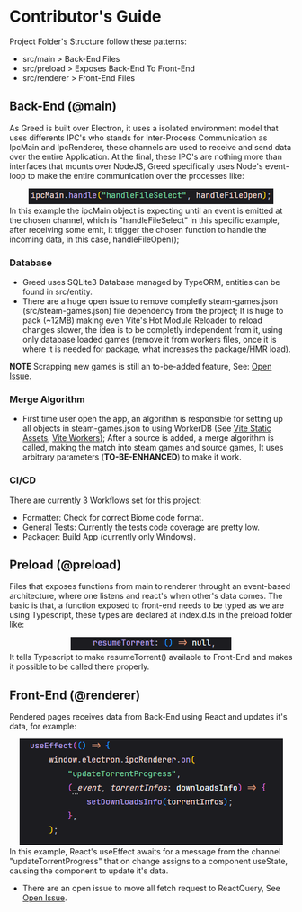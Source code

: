 # Contributor's Guide
Project Folder's Structure follow these patterns:
- src/main > Back-End Files
- src/preload > Exposes Back-End To Front-End
- src/renderer > Front-End Files

## Back-End (@main)
As Greed is built over Electron, it uses a isolated environment model that uses differents IPC's who stands for Inter-Process Communication as IpcMain and IpcRenderer, these channels are used to receive and send data over the entire Application. At the final, these IPC's are nothing more than interfaces that mounts over NodeJS, Greed specifically uses Node's event-loop to make the entire communication over the processes like: <div align="center">![mainEvent](./doc/mainEvent.doc.png)</div>
In this example the ipcMain object is expecting until an event is emitted at the chosen channel, which is "handleFileSelect" in this specific example, after receiving some emit, it trigger the chosen function to handle the incoming data, in this case, handleFileOpen();

### Database
* Greed uses SQLite3 Database managed by TypeORM, entities can be found in src/entity.
* There are a huge open issue to remove completly steam-games.json (src/steam-games.json) file dependency from the project; It is huge to pack (~12MB) making even Vite's Hot Module Reloader to reload changes slower, the idea is to be completly independent from it, using only database loaded games (remove it from workers files, once it is where it is needed for package, what increases the package/HMR load).

**NOTE** Scrapping new games is still an to-be-added feature, See: [Open Issue](https://github.com/wnccys/greed-client/issues/38).

### Merge Algorithm
* First time user open the app, an algorithm is responsible for setting up all objects in steam-games.json to using WorkerDB (See [Vite Static Assets](https://v3.vitejs.dev/guide/features.html#static-assets), [Vite Workers](https://v3.vitejs.dev/guide/features.html#static-assets)); After a source is added, a merge algorithm is called, making the match into steam games and source games, It uses arbitrary parameters (**TO-BE-ENHANCED**) to make it work. 

### CI/CD
There are currently 3 Workflows set for this project:
 * Formatter: Check for correct Biome code format.
 * General Tests: Currently the tests code coverage are pretty low.
 * Packager: Build App (currently only Windows).

## Preload (@preload)
Files that exposes functions from main to renderer throught an event-based architecture, where one listens and react's when other's data comes. The basic is that, a function exposed to front-end needs to be typed as we are using Typescript, these types are declared at index.d.ts in the preload folder like: <br/>  <div align="center">![functionExample](./doc/functionExample.doc.png)</div> It tells Typescript to make resumeTorrent() available to Front-End and makes it possible to be called there properly.

## Front-End (@renderer)
Rendered pages receives data from Back-End using React and updates it's data, for example: <div align="center">![receiveExample](./doc/frontExample.doc.png)</div> In this example, React's useEffect awaits for a message from the channel "updateTorrentProgress" that on change assigns to a component useState, causing the component to update it's data.

* There are an open issue to move all fetch request to ReactQuery, See [Open Issue](https://github.com/wnccys/greed-client/issues/34).
